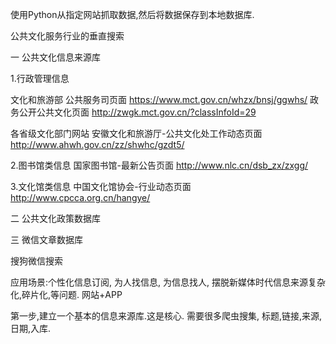 

使用Python从指定网站抓取数据,然后将数据保存到本地数据库.

 
公共文化服务行业的垂直搜索

一 公共文化信息来源库

1.行政管理信息

文化和旅游部 
公共服务司页面 https://www.mct.gov.cn/whzx/bnsj/ggwhs/
政务公开公共文化页面 http://zwgk.mct.gov.cn/?classInfoId=29

各省级文化部门网站
安徽文化和旅游厅-公共文化处工作动态页面 http://www.ahwh.gov.cn/zz/shwhc/gzdt5/

2.图书馆类信息
国家图书馆-最新公告页面 http://www.nlc.cn/dsb_zx/zxgg/

3.文化馆类信息
中国文化馆协会-行业动态页面 http://www.cpcca.org.cn/hangye/


二 公共文化政策数据库

三 微信文章数据库

搜狗微信搜索

应用场景:个性化信息订阅, 为人找信息, 为信息找人, 摆脱新媒体时代信息来源复杂化,碎片化,等问题. 网站+APP

第一步,建立一个基本的信息来源库.这是核心. 需要很多爬虫搜集, 标题,链接,来源,日期,入库.











